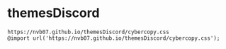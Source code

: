 # themesDiscord
`https://nvb07.github.io/themesDiscord/cybercopy.css` </br>
`@import url('https://nvb07.github.io/themesDiscord/cybercopy.css');`
